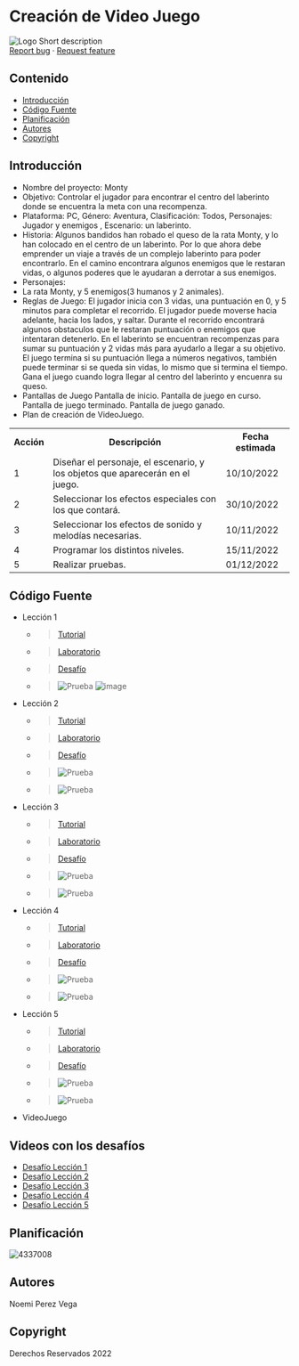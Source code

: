 # Creación de Video Juego
![Logo](https://cdn-3.expansion.mx/dims4/default/5fd17a8/2147483647/strip/true/crop/3864x2576+0+0/resize/1200x800!/format/webp/quality/90/?url=https%3A%2F%2Fcdn-3.expansion.mx%2F33%2F38%2F425ea19f487680315036da9ef5f3%2Fistock-1334436084.jpg)
    Short description
    <br>
    <a href="https://reponame/issues/new?template=bug.md">Report bug</a>
    ·
    <a href="https://reponame/issues/new?template=feature.md&labels=feature">Request feature</a>
  </p>
</p>


## Contenido

- [Introducción](#introducción)
- [Código Fuente](#código-fuente)
- [Planificación](#planificación)
- [Autores](#autores)
- [Copyright](#copyright)


## Introducción

- Nombre del proyecto: Monty
- Objetivo: Controlar el jugador para encontrar el centro del laberinto donde se encuentra la meta con una recompenza.
- Plataforma: PC, Género: Aventura, Clasificación: Todos, Personajes: Jugador y enemigos , Escenario: un laberinto.
- Historia: Algunos bandidos han robado el queso de la rata Monty, y lo han colocado en el centro de un laberinto. Por lo que ahora debe emprender un viaje a través de un complejo laberinto para poder encontrarlo. En el camino encontrara algunos enemigos que le restaran vidas, o algunos poderes que le ayudaran a derrotar a sus enemigos.
- Personajes:
- La rata Monty, y 5 enemigos(3 humanos y 2 animales).
- Reglas de Juego:
  El jugador inicia con 3 vidas, una puntuación en 0, y 5 minutos para completar el recorrido.
  El jugador puede moverse hacia adelante, hacia los lados, y saltar. 
  Durante el recorrido encontrará algunos obstaculos que le restaran puntuación o enemigos que intentaran detenerlo.
  En el laberinto se encuentran recompenzas para sumar su puntuación y 2 vidas más para ayudarlo a llegar a su objetivo.
  El juego termina si su puntuación llega a números negativos, también puede terminar si se queda sin vidas, lo mismo que si termina el tiempo.
  Gana el juego cuando logra llegar al centro del laberinto y encuenra su queso.
- Pantallas de Juego
  Pantalla de inicio.
  Pantalla de juego en curso.
  Pantalla de juego terminado.
  Pantalla de juego ganado.
- Plan de creación de VideoJuego.
<table>
  <tr>
    <th>Acción</th>
    <th>Descripción</th>
    <th>Fecha estimada</th>
  </tr>
  <tr>
    <td>1</td>
    <td>Diseñar el personaje, el escenario, y los objetos que aparecerán en el juego.</td>
    <td>10/10/2022</td>
  </tr>
  
  <tr>
    <td>2</td>
    <td>Seleccionar los efectos especiales con los que contará.</td>
    <td>30/10/2022</td>
  </tr>
  
  <tr>
    <td>3</td>
    <td>Seleccionar los efectos de sonido y melodías necesarias. </td>
    <td>10/11/2022</td>
  </tr>
  
  <tr>
    <td>4</td>
    <td>Programar los distintos niveles.</td>
    <td>15/11/2022</td>
  </tr>
  <tr>
    <td>5</td>
    <td>Realizar pruebas.</td>
    <td>01/12/2022</td>
  </tr>
</table>



## Código Fuente

* Lección 1
  * > [Tutorial](Lesson1_NoemiPerezVega.unitypackage)
  * > [Laboratorio](https://utnorteguanajuato-my.sharepoint.com/:w:/g/personal/1219100448_alumnos_utng_edu_mx/EYtTqyXOCDJBl8ZUBck7pVUBuoRCYa-Q3mI48r5w0a9jDw?e=9u3hHG)
  * > [Desafío](Lesson1_Challenge_NoemiPerezVega.unitypackage)
  * > ![Prueba](https://user-images.githubusercontent.com/66137245/197370204-14da8e45-a5bb-4bec-8fd9-7b84b2ddb03a.png)
  ![image](https://user-images.githubusercontent.com/66137245/197370220-febc5774-c0d2-4820-bb45-f6f16f826ca6.png)

* Lección 2
  * > [Tutorial](Lesson2_NoemiPerezVega.unitypackage)
  * > [Laboratorio](Noemi_V0.1.unitypackage)
  * > [Desafío](Lesson2_Challenge_NoemiPerezVega.unitypackage)
  * > ![Prueba](https://user-images.githubusercontent.com/66137245/197370289-fa174849-fad3-4029-a434-f8206ec9b47c.png)
  * > ![Prueba](https://user-images.githubusercontent.com/66137245/197370320-907ac1a0-2408-4f0d-a541-6a274db51294.png)
* Lección 3
  * > [Tutorial](Lesson3_NoemiPerezVega.unitypackage)
  * > [Laboratorio](Noemi_V0.2.unitypackage)
  * > [Desafío](Lesson3_Challenge_NoemiPerezVega.unitypackage)
  * > ![Prueba](https://user-images.githubusercontent.com/66137245/197370342-6c028702-0ea9-4f41-a9ae-9c904e6e7c00.png)
  * > ![Prueba](https://user-images.githubusercontent.com/66137245/197370348-e7eb79dc-65ff-4c02-ae36-ce3b97a6af45.png)
* Lección 4
  * > [Tutorial](Lesson4_NoemiPerezVega.unitypackage)
  * > [Laboratorio](Noemi_V0.3.unitypackage)
  * > [Desafío](Lesson4_Challenge_NoemiPerezVega.unitypackage)
  * > ![Prueba](https://user-images.githubusercontent.com/66137245/197370370-a52253f3-3c66-4508-a492-3b82f84823f0.png)
  * > ![Prueba](https://user-images.githubusercontent.com/66137245/197370403-260e2951-cd04-4948-b28c-1547ace51888.png)

* Lección 5
  * > [Tutorial](Lesson5_NoemiPerezVega.unitypackage)
  * > [Laboratorio](Noemi_V0.4.unitypackage)
  * > [Desafío](Lesson5_Challenge_NoemiPerezVega.unitypackage)
  * > ![Prueba](https://user-images.githubusercontent.com/66137245/197370432-ad549299-2cbf-4937-ad76-3cff0491d585.png)
  * > ![Prueba](https://user-images.githubusercontent.com/66137245/197370439-165ee79e-9575-45c6-a34d-2aa788ef96fe.png)

* VideoJuego

## Videos con los desafíos
* [Desafío Lección 1](https://drive.google.com/file/d/1ZHnoSGtU3S0NPdcOWW8Xum5z54WF241f/view?usp=sharing)
* [Desafío Lección 2](https://drive.google.com/file/d/1NK674gLV-O9OeeBq-mEn3ZBUzEs7oQMQ/view?usp=sharing)
* [Desafío Lección 3](https://drive.google.com/file/d/18tQyiLbeGR3mvkBTiD9ekWdwwWxYZ650/view?usp=sharing)
* [Desafío Lección 4](https://drive.google.com/file/d/1A1QYEyKSAtMGpyE-sEquWI1XcE80ln64/view?usp=sharing)
* [Desafío Lección 5](https://drive.google.com/file/d/1JXOQaLyrolYFdfKHLsWIu5T-Zhuar_cz/view?usp=sharing)

## Planificación

![4337008](https://user-images.githubusercontent.com/8560750/195951617-083a7e4d-323d-47b5-8e5e-529ded31bc06.jpg)

## Autores
Noemi Perez Vega

## Copyright
Derechos Reservados 2022

